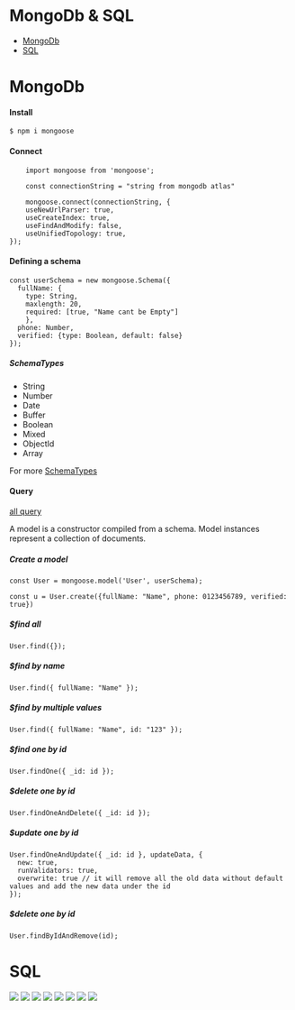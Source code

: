 # MongoDb & SQL

- [MongoDb](#mongodb)
- [SQL](#sql)

# MongoDb

#### Install

    $ npm i mongoose

#### Connect

```
    import mongoose from 'mongoose';

    const connectionString = "string from mongodb atlas"

    mongoose.connect(connectionString, {
    useNewUrlParser: true,
    useCreateIndex: true,
    useFindAndModify: false,
    useUnifiedTopology: true,
});
```

#### Defining a schema

    const userSchema = new mongoose.Schema({
      fullName: {
        type: String,
        maxlength: 20,
        required: [true, "Name cant be Empty"]
        },
      phone: Number,
      verified: {type: Boolean, default: false}
    });

##### SchemaTypes

- String
- Number
- Date
- Buffer
- Boolean
- Mixed
- ObjectId
- Array

For more
[SchemaTypes](http://mongoosejs.com/docs/schematypes.html)

#### Query

[all query](https://mongoosejs.com/docs/api/query.html)

A model is a constructor compiled from a schema. Model instances represent a collection of documents.

##### Create a model

    const User = mongoose.model('User', userSchema);

    const u = User.create({fullName: "Name", phone: 0123456789, verified: true})

##### $find all

    User.find({});

##### $find by name

    User.find({ fullName: "Name" });

##### $find by multiple values

    User.find({ fullName: "Name", id: "123" });

##### $find one by id

    User.findOne({ _id: id });

##### $delete one by id

    User.findOneAndDelete({ _id: id });

##### $update one by id

    User.findOneAndUpdate({ _id: id }, updateData, {
      new: true,
      runValidators: true,
      overwrite: true // it will remove all the old data without default values and add the new data under the id
    });

##### $delete one by id

    User.findByIdAndRemove(id);

# SQL

![](./assets/db/SQL-1.jpg)
![](./assets/db/SQL-2.jpg)
![](./assets/db/SQL-3.jpg)
![](./assets/db/SQL-4.jpg)
![](./assets/db/SQL-5.jpg)
![](./assets/db/SQL-6.jpg)
![](./assets/db/SQL-7.jpg)
![](./assets/db/SQL-8.jpg)
